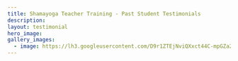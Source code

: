 ```yaml
---
title: Shamayoga Teacher Training - Past Student Testimonials
description:
layout: testimonial
hero_image:
gallery_images:
  - image: https://lh3.googleusercontent.com/D9r1ZTEjNviQXxct44C-mpGZa2aUSbl_amRn0xj6_VtAo-pAaoIUj0cxLPhXBvGRqCiUbORsgrTEOdTM=w800-h400-p-e30-rj-l20
---
```


